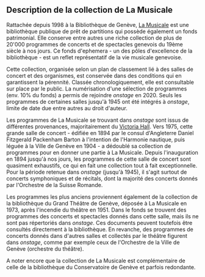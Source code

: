 ## Description de la collection de La Musicale

Rattachée depuis 1998 à la Bibliothèque de Genève, [La Musicale](www.bge-geneve.ch/musicale) est une bibliothèque publique de prêt de partitions qui possède également un fonds patrimonial. Elle conserve entre autres une riche collection de plus de 20&#39;000 programmes de concerts et de spectacles genevois du 19ème siècle à nos jours. Ce fonds d&#39;ephemera - un des pôles d&#39;excellence de la bibliothèque - est un reflet représentatif de la vie musicale genevoise.

Cette collection, organisée selon un plan de classement lié à des salles de concert et des organismes, est conservée dans des conditions qui en garantissent la pérennité. Classée chronologiquement, elle est consultable sur place par le public. La numérisation d&#39;une sélection de programmes (env. 10% du fonds) a permis de rejoindre _onstage_ en 2020. Seuls les programmes de certaines salles jusqu&#39;à 1945 ont été intégrés à _onstage_, limite de date due entre autres au droit d&#39;auteur.

Les programmes de La Musicale se trouvant dans _onstage_ sont issus de différentes provenances, majoritairement du [Victoria Hall](https://www.ville-ge.ch/culture/victoria\_hall/histoire.html). Vers 1975, cette grande salle de concert - édifiée en 1894 par le consul d&#39;Angleterre Daniel Fitzgerald Packenham Barton à l&#39;intention de l&#39;Harmonie nautique, puis léguée à la Ville de Genève en 1904 - a dédoublé sa collection de programmes pour en donner une partie à La Musicale. Depuis l&#39;inauguration en 1894 jusqu&#39;à nos jours, les programmes de cette salle de concert sont quasiment exhaustifs, ce qui en fait une collection tout à fait exceptionnelle. Pour la période retenue dans _onstage_ (jusqu&#39;à 1945), il s&#39;agit surtout de concerts symphoniques et de récitals, dont la majorité des concerts donnés par l&#39;Orchestre de la Suisse Romande.

Les programmes les plus anciens proviennent également de la collection de la bibliothèque du Grand Théâtre de Genève, déposée à La Musicale en 1973, après l&#39;incendie du théâtre en 1951. Dans le fonds se trouvent des programmes des concerts et spectacles donnés dans cette salle, mais ils ne sont pas répertoriés dans _onstage_. Ces documents peuvent toutefois être consultés directement à la bibliothèque. En revanche, des programmes de concerts donnés dans d&#39;autres salles et collectés par le théâtre figurent dans _onstage_, comme par exemple ceux de l&#39;Orchestre de la Ville de Genève (orchestre du théâtre).

A noter encore que la collection de La Musicale est complémentaire de celle de la bibliothèque du Conservatoire de Genève et parfois redondante.
